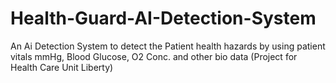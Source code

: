 # Health-Guard-AI-Detection-System
An Ai Detection System to detect the Patient health hazards by using patient vitals mmHg, Blood Glucose, O2 Conc. and other bio data (Project for Health Care Unit Liberty)
